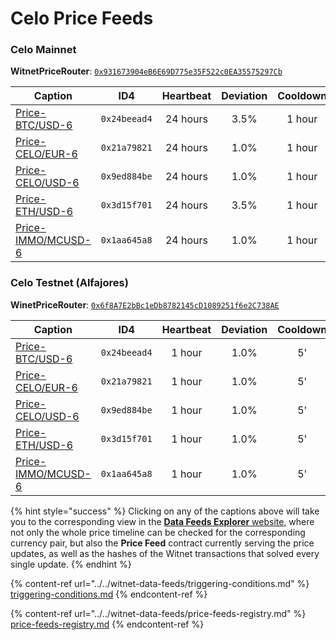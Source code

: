 # Celo Price Feeds

### Celo Mainnet

**WitnetPriceRouter**: [`0x931673904eB6E69D775e35F522c0EA35575297Cb`](https://explorer.celo.org/address/0x931673904eB6E69D775e35F522c0EA35575297Cb/read-contract)

| **Caption**                                                                 | **ID4**      | **Heartbeat** | **Deviation** | **Cooldown** |
| --------------------------------------------------------------------------- | ------------ | :-----------: | :-----------: | :----------: |
| [Price-BTC/USD-6](https://feeds.witnet.io/feeds/celo-mainnet\_btc-usd\_6)   | `0x24beead4` |    24 hours   |      3.5%     |    1 hour    |
| [Price-CELO/EUR-6](https://feeds.witnet.io/feeds/celo-mainnet\_celo-eur\_6) | `0x21a79821` |    24 hours   |      1.0%     |    1 hour    |
| [Price-CELO/USD-6](https://feeds.witnet.io/feeds/celo-mainnet\_celo-usd\_6) | `0x9ed884be` |    24 hours   |      1.0%     |    1 hour    |
| [Price-ETH/USD-6](https://feeds.witnet.io/feeds/celo-mainnet\_eth-usd\_6)   | `0x3d15f701` |    24 hours   |      3.5%     |    1 hour    |
| [Price-IMMO/MCUSD-6](https://feeds.witnet.io/feeds/celo-mainnet\_immo-mcusd\_6)  | `0x1aa645a8` | 24 hours |      1.0%     |    1 hour    |

### Celo Testnet (Alfajores)

**WinetPriceRouter**: [`0x6f8A7E2bBc1eDb8782145cD1089251f6e2C738AE`](https://alfajores-blockscout.celo-testnet.org/address/0x6f8A7E2bBc1eDb8782145cD1089251f6e2C738AE/read-contract)

| **Caption**                                                                   | **ID4**      | **Heartbeat** | **Deviation** | **Cooldown** |
| ----------------------------------------------------------------------------- | ------------ | :-----------: | :-----------: | :----------: |
| [Price-BTC/USD-6](https://feeds.witnet.io/feeds/celo-alfajores\_btc-usd\_6)   | `0x24beead4` |     1 hour    |      1.0%     |      5'      |
| [Price-CELO/EUR-6](https://feeds.witnet.io/feeds/celo-alfajores\_celo-eur\_6) | `0x21a79821` |     1 hour    |      1.0%     |      5'      |
| [Price-CELO/USD-6](https://feeds.witnet.io/feeds/celo-alfajores\_celo-usd\_6) | `0x9ed884be` |     1 hour    |      1.0%     |      5'      |
| [Price-ETH/USD-6](https://feeds.witnet.io/feeds/celo-alfajores\_eth-usd\_6)   | `0x3d15f701` |     1 hour    |      1.0%     |      5'      |
| [Price-IMMO/MCUSD-6](https://feeds.witnet.io/feeds/celo-alfajores\_immo-mcusd\_6)  | `0x1aa645a8` |  1 hour  |      1.0%     |      5'      |   

{% hint style="success" %}
Clicking on any of the captions above will take you to the corresponding view in the [**Data Feeds Explorer** website](https://feeds.witnet.io), where not only the whole price timeline can be checked for the corresponding currency pair, but also the **Price Feed** contract currently serving the price updates, as well as the hashes of the Witnet transactions that solved every single update.
{% endhint %}

{% content-ref url="../../witnet-data-feeds/triggering-conditions.md" %}
[triggering-conditions.md](../../witnet-data-feeds/triggering-conditions.md)
{% endcontent-ref %}

{% content-ref url="../../witnet-data-feeds/price-feeds-registry.md" %}
[price-feeds-registry.md](../../witnet-data-feeds/price-feeds-registry.md)
{% endcontent-ref %}
